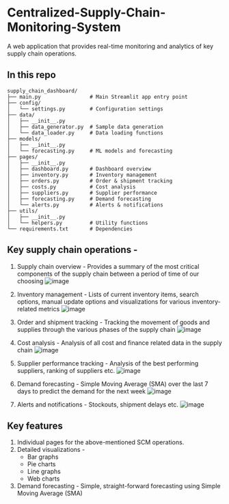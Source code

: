 # Centralized-Supply-Chain-Monitoring-System
A web application that provides real-time monitoring and analytics of key supply chain operations.


## In this repo
```
supply_chain_dashboard/
├── main.py                # Main Streamlit app entry point
├── config/
│   └── settings.py        # Configuration settings
├── data/
│   ├── __init__.py
│   ├── data_generator.py  # Sample data generation
│   └── data_loader.py     # Data loading functions
├── models/
│   ├── __init__.py
│   └── forecasting.py     # ML models and forecasting
├── pages/
│   ├── __init__.py
│   ├── dashboard.py       # Dashboard overview
│   ├── inventory.py       # Inventory management
│   ├── orders.py          # Order & shipment tracking
│   ├── costs.py           # Cost analysis
│   ├── suppliers.py       # Supplier performance
│   ├── forecasting.py     # Demand forecasting
│   └── alerts.py          # Alerts & notifications
├── utils/
│   ├── __init__.py
│   └── helpers.py         # Utility functions
└── requirements.txt       # Dependencies
```


## Key supply chain operations -
1. Supply chain overview - Provides a summary of the most critical components of the supply chain between a period of time of our choosing
  ![image](https://github.com/user-attachments/assets/7b03c501-a6e9-48ba-9c3f-12b8a9254cb8)

2. Inventory management -  Lists of current inventory items, search options, manual update options and visualizations for various inventory-related metrics
  ![image](https://github.com/user-attachments/assets/71ca03d1-9311-488c-a2eb-aa577984b51b)

3. Order and shipment tracking - Tracking the movement of goods and supplies through the various phases of the supply chain
  ![image](https://github.com/user-attachments/assets/131bb0a2-484f-4161-bf97-87c5c0ece00a)

4. Cost analysis - Analysis of all cost and finance related data in the supply chain
  ![image](https://github.com/user-attachments/assets/01d1be3e-96dc-4de6-b900-e8069cf03806)

5. Supplier performance tracking - Analysis of the best performing suppliers, ranking of suppliers etc.
  ![image](https://github.com/user-attachments/assets/f5a80e44-70eb-4c5e-8eca-f28b3dd65fdd)

6. Demand forecasting - Simple Moving Average (SMA) over the last 7 days to predict the demand for the next week
   ![image](https://github.com/user-attachments/assets/7b3cbbd5-dc26-43d0-8c68-217a292a033c)

7. Alerts and notifications - Stockouts, shipment delays etc.
   ![image](https://github.com/user-attachments/assets/6a03a668-9917-4368-adaf-dce46c88f767)


## Key features
1. Individual pages for the above-mentioned SCM operations.
2. Detailed visualizations -
   - Bar graphs
   - Pie charts
   - Line graphs
   - Web charts
3. Demand forecasting - Simple, straight-forward forecasting using Simple Moving Average (SMA)

